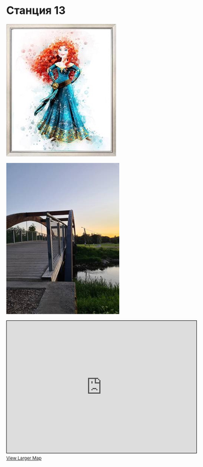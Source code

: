 <script>if (!document.cookie.split('; ').find(row => row.startsWith('questStarted'))) { window.location.href = "/404" }</script>

# Станция 13

![Stage 13](img/13.jpg)

![Path 13](path/13.jpg)

<iframe width="100%" height="350" frameborder="0" scrolling="no" marginheight="0" marginwidth="0" src="https://www.openstreetmap.org/export/embed.html?bbox=24.854612052440647%2C59.46041552101885%2C24.856779277324677%2C59.46137091466014&amp;layer=mapnik&amp;marker=59.46089322121489%2C24.85569566488266" style="border: 1px solid black"></iframe><br/><small><a href="https://www.openstreetmap.org/?mlat=59.46089&amp;mlon=24.85570#map=19/59.46089/24.85570&amp;layers=N">View Larger Map</a></small>